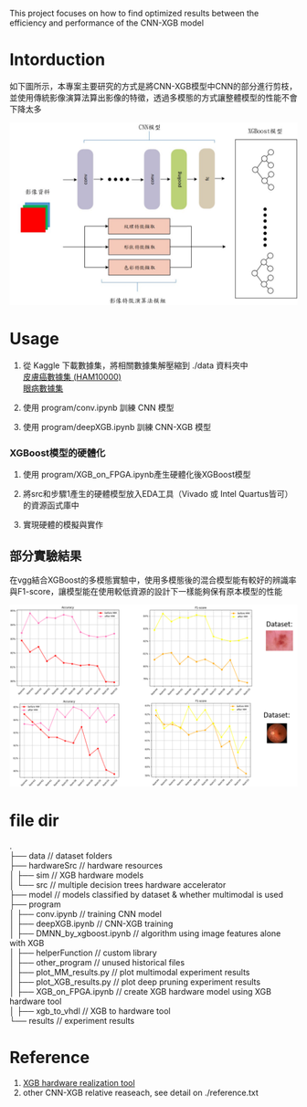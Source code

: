
This project focuses on how to find optimized results between the efficiency and performance of the CNN-XGB model

# Intorduction
如下圖所示，本專案主要研究的方式是將CNN-XGB模型中CNN的部分進行剪枝，並使用傳統影像演算法算出影像的特徵，透過多模態的方式讓整體模型的性能不會下降太多

![](pic/architect_p1.jpg)


# Usage 

1. 從 Kaggle 下載數據集，將相關數據集解壓縮到 ./data 資料夾中 <br>
[皮膚癌數據集 (HAM10000)](https://www.kaggle.com/datasets/surajghuwalewala/ham1000-segmentation-and-classification) <br>
[眼病數據集](https://www.kaggle.com/datasets/andrewmvd/ocular-disease-recognition-odir5k)

2. 使用 program/conv.ipynb 訓練 CNN 模型

3. 使用 program/deepXGB.ipynb 訓練 CNN-XGB 模型


### XGBoost模型的硬體化
1. 使用 program/XGB_on_FPGA.ipynb產生硬體化後XGBoost模型

2. 將src和步驟1產生的硬體模型放入EDA工具（Vivado 或 Intel Quartus皆可）的資源函式庫中

3. 實現硬體的模擬與實作

## 部分實驗結果
在vgg結合XGBoost的多模態實驗中，使用多模態後的混合模型能有較好的辨識率與F1-score，讓模型能在使用較低資源的設計下一樣能夠保有原本模型的性能 <br>


![](pic/result2.png)


# file dir

.  
├── data  // dataset folders  
├── hardwareSrc  // hardware resources  
│   ├── sim  // XGB hardware models  
│   └── src  // multiple decision trees hardware accelerator  
├── model  // models classified by dataset & whether multimodal is used  
├── program  
│   ├── conv.ipynb  // training CNN model  
│   ├── deepXGB.ipynb  // CNN-XGB training  
│   ├── DMNN_by_xgboost.ipynb  // algorithm using image features alone with XGB  
│   ├── helperFunction  // custom library  
│   ├── other_program  // unused historical files  
│   ├── plot_MM_results.py  // plot multimodal experiment results  
│   ├── plot_XGB_results.py  // plot deep pruning experiment results  
│   ├── XGB_on_FPGA.ipynb  // create XGB hardware model using XGB hardware tool  
│   ├── xgb_to_vhdl  // XGB to hardware tool  
└── results  // experiment results

# Reference
1. [XGB hardware realization tool](https://github.com/moomtp/XGBoost_tree_on_VHDL) <br>
2. other CNN-XGB relative reaseach, see detail on ./reference.txt
